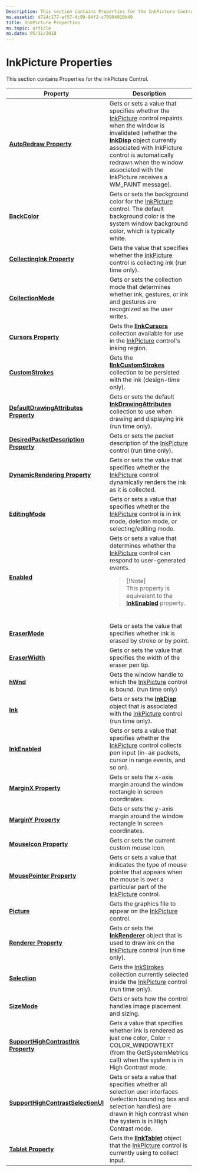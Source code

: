 ```yaml
---
Description: This section contains Properties for the InkPicture Control.
ms.assetid: d724c177-af57-4c99-94f2-c70904910b49
title: InkPicture Properties
ms.topic: article
ms.date: 05/31/2018
---
```


# InkPicture Properties

This section contains Properties for the InkPicture Control.



<table>
<colgroup>
<col style="width: 50%" />
<col style="width: 50%" />
</colgroup>
<thead>
<tr class="header">
<th>Property</th>
<th>Description</th>
</tr>
</thead>
<tbody>
<tr class="odd">
<td><a href="/windows/desktop/api/msinkaut/nf-msinkaut-iinkpicture-get_autoredraw"><strong>AutoRedraw Property</strong></a></td>
<td>Gets or sets a value that specifies whether the <a href="inkpicture-control-reference.md">InkPicture</a> control repaints when the window is invalidated (whether the <a href="inkdisp-class.md"><strong>InkDisp</strong></a> object currently associated with InkPicture control is automatically redrawn when the window associated with the InkPicture receives a WM_PAINT message).<br/></td>
</tr>
<tr class="even">
<td><a href="/windows/desktop/api/msinkaut/nf-msinkaut-iinkpicture-get_backcolor"><strong>BackColor</strong></a></td>
<td>Gets or sets the background color for the <a href="inkpicture-control-reference.md">InkPicture</a> control. The default background color is the system window background color, which is typically white.<br/></td>
</tr>
<tr class="odd">
<td><a href="/windows/desktop/api/msinkaut/nf-msinkaut-iinkpicture-get_collectingink"><strong>CollectingInk Property</strong></a></td>
<td>Gets the value that specifies whether the <a href="inkpicture-control-reference.md">InkPicture</a> control is collecting ink (run time only).<br/></td>
</tr>
<tr class="even">
<td><a href="/windows/desktop/api/msinkaut/nf-msinkaut-iinkpicture-get_collectionmode"><strong>CollectionMode</strong></a></td>
<td>Gets or sets the collection mode that determines whether ink, gestures, or ink and gestures are recognized as the user writes.<br/></td>
</tr>
<tr class="odd">
<td><a href="/windows/desktop/api/msinkaut/nf-msinkaut-iinkpicture-get_cursors"><strong>Cursors Property</strong></a></td>
<td>Gets the <a href="/windows/desktop/api/msinkaut/nn-msinkaut-iinkcursors"><strong>IInkCursors</strong></a> collection available for use in the <a href="inkpicture-control-reference.md">InkPicture</a> control's inking region.<br/></td>
</tr>
<tr class="even">
<td><a href="/previous-versions/windows/desktop/legacy/ms703274(v=vs.85)"><strong>CustomStrokes</strong></a></td>
<td>Gets the <a href="/windows/desktop/api/msinkaut/nn-msinkaut-iinkcustomstrokes"><strong>IInkCustomStrokes</strong></a> collection to be persisted with the ink (design-time only).<br/></td>
</tr>
<tr class="odd">
<td><a href="/windows/desktop/api/msinkaut/nf-msinkaut-iinkpicture-get_defaultdrawingattributes"><strong>DefaultDrawingAttributes Property</strong></a></td>
<td>Gets or sets the default <a href="inkdrawingattributes-class.md"><strong>InkDrawingAttributes</strong></a> collection to use when drawing and displaying ink (run time only).<br/></td>
</tr>
<tr class="even">
<td><a href="/windows/desktop/api/msinkaut/nf-msinkaut-iinkpicture-get_desiredpacketdescription"><strong>DesiredPacketDescription Property</strong></a></td>
<td>Gets or sets the packet description of the <a href="inkpicture-control-reference.md">InkPicture</a> control (run time only).<br/></td>
</tr>
<tr class="odd">
<td><a href="/windows/desktop/api/msinkaut/nf-msinkaut-iinkpicture-get_dynamicrendering"><strong>DynamicRendering Property</strong></a></td>
<td>Gets or sets the value that specifies whether the <a href="inkpicture-control-reference.md">InkPicture</a> control dynamically renders the ink as it is collected.<br/></td>
</tr>
<tr class="even">
<td><a href="/windows/desktop/api/msinkaut/nf-msinkaut-iinkpicture-get_editingmode"><strong>EditingMode</strong></a></td>
<td>Gets or sets a value that specifies whether the <a href="inkpicture-control-reference.md">InkPicture</a> control is in ink mode, deletion mode, or selecting/editing mode.<br/></td>
</tr>
<tr class="odd">
<td><a href="/windows/desktop/api/msinkaut/nf-msinkaut-iinkpicture-get_enabled"><strong>Enabled</strong></a></td>
<td>Gets or sets a value that determines whether the <a href="inkpicture-control-reference.md">InkPicture</a> control can respond to user-generated events.<br/>
<blockquote>
[!Note]<br />
This property is equivalent to the <a href="/windows/desktop/api/msinkaut/nf-msinkaut-iinkpicture-get_inkenabled"><strong>InkEnabled</strong></a> property.
</blockquote>
<br/></td>
</tr>
<tr class="even">
<td><a href="/windows/desktop/api/msinkaut/nf-msinkaut-iinkpicture-get_erasermode"><strong>EraserMode</strong></a></td>
<td>Gets or sets the value that specifies whether ink is erased by stroke or by point.<br/></td>
</tr>
<tr class="odd">
<td><a href="/windows/desktop/api/msinkaut/nf-msinkaut-iinkpicture-get_eraserwidth"><strong>EraserWidth</strong></a></td>
<td>Gets or sets the value that specifies the width of the eraser pen tip.<br/></td>
</tr>
<tr class="even">
<td><a href="/windows/desktop/api/msinkaut/nf-msinkaut-iinkpicture-get_hwnd"><strong>hWnd</strong></a></td>
<td>Gets the window handle to which the <a href="inkpicture-control-reference.md">InkPicture</a> control is bound. (run time only)<br/></td>
</tr>
<tr class="odd">
<td><a href="/windows/desktop/api/msinkaut/nf-msinkaut-iinkpicture-get_ink"><strong>Ink</strong></a></td>
<td>Gets or sets the <a href="inkdisp-class.md"><strong>InkDisp</strong></a> object that is associated with the <a href="inkpicture-control-reference.md">InkPicture</a> control (run time only).<br/></td>
</tr>
<tr class="even">
<td><a href="/windows/desktop/api/msinkaut/nf-msinkaut-iinkpicture-get_inkenabled"><strong>InkEnabled</strong></a></td>
<td>Gets or sets a value that specifies whether the <a href="inkpicture-control-reference.md">InkPicture</a> control collects pen input (in-air packets, cursor in range events, and so on).<br/></td>
</tr>
<tr class="odd">
<td><a href="/windows/desktop/api/msinkaut/nf-msinkaut-iinkpicture-get_marginx"><strong>MarginX Property</strong></a></td>
<td>Gets or sets the x-axis margin around the window rectangle in screen coordinates.<br/></td>
</tr>
<tr class="even">
<td><a href="/windows/desktop/api/msinkaut/nf-msinkaut-iinkpicture-get_marginy"><strong>MarginY Property</strong></a></td>
<td>Gets or sets the y-axis margin around the window rectangle in screen coordinates.<br/></td>
</tr>
<tr class="odd">
<td><a href="/windows/desktop/api/msinkaut/nf-msinkaut-iinkpicture-get_mouseicon"><strong>MouseIcon Property</strong></a></td>
<td>Gets or sets the current custom mouse icon.<br/></td>
</tr>
<tr class="even">
<td><a href="/windows/desktop/api/msinkaut/nf-msinkaut-iinkpicture-get_mousepointer"><strong>MousePointer Property</strong></a></td>
<td>Gets or sets a value that indicates the type of mouse pointer that appears when the mouse is over a particular part of the <a href="inkpicture-control-reference.md">InkPicture</a> control.<br/></td>
</tr>
<tr class="odd">
<td><a href="/windows/desktop/api/msinkaut/nf-msinkaut-iinkpicture-get_picture"><strong>Picture</strong></a></td>
<td>Gets the graphics file to appear on the <a href="inkpicture-control-reference.md">InkPicture</a> control.<br/></td>
</tr>
<tr class="even">
<td><a href="/windows/desktop/api/msinkaut/nf-msinkaut-iinkpicture-get_renderer"><strong>Renderer Property</strong></a></td>
<td>Gets or sets the <a href="inkrenderer-class.md"><strong>InkRenderer</strong></a> object that is used to draw ink on the <a href="inkpicture-control-reference.md">InkPicture</a> control (run time only).<br/></td>
</tr>
<tr class="odd">
<td><a href="/windows/desktop/api/msinkaut/nf-msinkaut-iinkpicture-get_selection"><strong>Selection</strong></a></td>
<td>Gets the <a href="/previous-versions/windows/desktop/legacy/ms703293(v=vs.85)">InkStrokes</a> collection currently selected inside the <a href="inkpicture-control-reference.md">InkPicture</a> control (run time only).<br/></td>
</tr>
<tr class="even">
<td><a href="/windows/desktop/api/msinkaut/nf-msinkaut-iinkpicture-get_sizemode"><strong>SizeMode</strong></a></td>
<td>Gets or sets how the control handles image placement and sizing.<br/></td>
</tr>
<tr class="odd">
<td><a href="/windows/desktop/api/msinkaut/nf-msinkaut-iinkpicture-get_supporthighcontrastink"><strong>SupportHighContrastInk Property</strong></a></td>
<td>Gets a value that specifies whether ink is rendered as just one color, Color = COLOR_WINDOWTEXT (from the GetSystemMetrics call) when the system is in High Contrast mode.<br/></td>
</tr>
<tr class="even">
<td><a href="/windows/desktop/api/msinkaut/nf-msinkaut-iinkpicture-get_supporthighcontrastselectionui"><strong>SupportHighContrastSelectionUI</strong></a></td>
<td>Gets or sets a value that specifies whether all selection user interfaces (selection bounding box and selection handles) are drawn in high contrast when the system is in High Contrast mode.<br/></td>
</tr>
<tr class="odd">
<td><a href="/windows/desktop/api/msinkaut/nf-msinkaut-iinkpicture-get_tablet"><strong>Tablet Property</strong></a></td>
<td>Gets the <a href="/windows/desktop/api/msinkaut/nn-msinkaut-iinktablet"><strong>IInkTablet</strong></a> object that the <a href="inkpicture-control-reference.md">InkPicture</a> control is currently using to collect input.<br/></td>
</tr>
</tbody>
</table>



 

